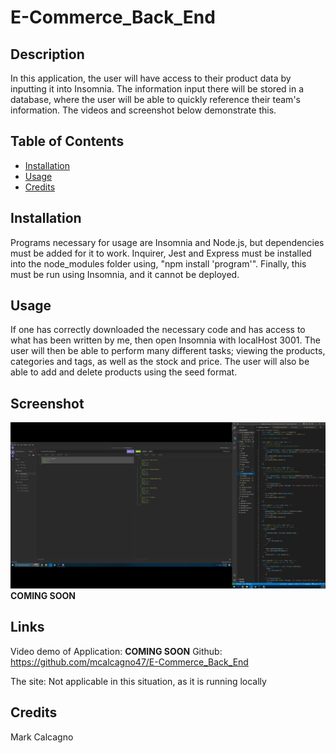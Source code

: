 # E-Commerce_Back_End

## Description
In this application, the user will have access to their product data by inputting it into Insomnia.  The information input there will be stored in a database, where the user will be able to quickly reference their team's information. The videos and screenshot below demonstrate this. 


## Table of Contents
- [Installation](#installation)
- [Usage](#usage)
- [Credits](#credits)


## Installation
Programs necessary for usage are Insomnia and Node.js, but dependencies must be added for it to work.  Inquirer, Jest and Express must be installed into the node_modules folder using, "npm install 'program'".  Finally, this must be run using Insomnia, and it cannot be deployed.


## Usage
If one has correctly downloaded the necessary code and has access to what has been written by me, then open Insomnia with localHost 3001.  The user will then be able to perform many different tasks; viewing the products, categories and tags, as well as the stock and price.  The user will also be able to add and delete products using the seed format.


## Screenshot
![Screenshot](./Assets/screenshot.png) **COMING SOON**


## Links
Video demo of Application: **COMING SOON**
Github: https://github.com/mcalcagno47/E-Commerce_Back_End 

The site: Not applicable in this situation, as it is running locally


## Credits
Mark Calcagno
